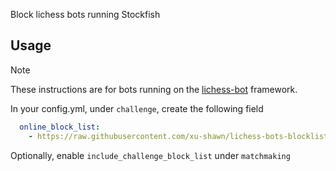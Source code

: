 Block lichess bots running Stockfish

## Usage

> [!NOTE]
> These instructions are for bots running on the [lichess-bot][lichess-bot-url] framework.

In your config.yml, under `challenge`, create the following field

```yaml
  online_block_list:
    - https://raw.githubusercontent.com/xu-shawn/lichess-bots-blocklist/refs/heads/main/blocklist
```

Optionally, enable `include_challenge_block_list` under `matchmaking`

[lichess-bot-url]: https://github.com/lichess-bot-devs/lichess-bot
